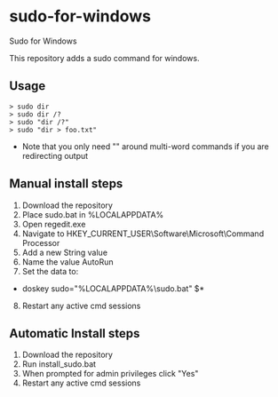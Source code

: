 # sudo-for-windows
Sudo for Windows

This repository adds a sudo command for windows.
## Usage
```
> sudo dir
> sudo dir /?
> sudo "dir /?"
> sudo "dir > foo.txt"
```
- Note that you only need "" around multi-word commands if you are redirecting output

## Manual install steps

1. Download the repository
2. Place sudo.bat in %LOCALAPPDATA%
3. Open regedit.exe
4. Navigate to HKEY_CURRENT_USER\Software\Microsoft\Command Processor
5. Add a new String value
6. Name the value AutoRun
7. Set the data to:
  - doskey sudo="%LOCALAPPDATA%\sudo.bat" $*
8. Restart any active cmd sessions

## Automatic Install steps
1. Download the repository
2. Run install_sudo.bat
3. When prompted for admin privileges click "Yes"
4. Restart any active cmd sessions
